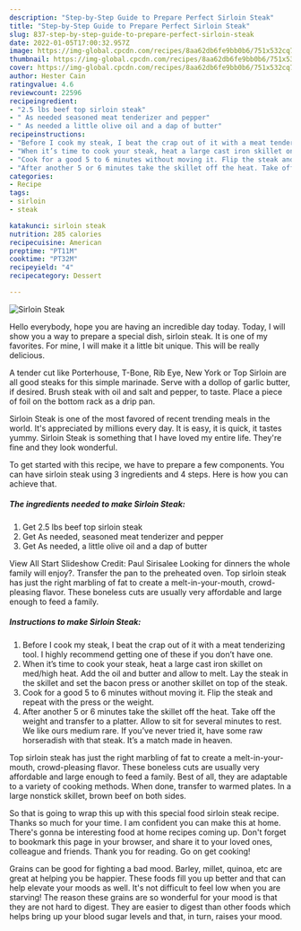 ```yaml
---
description: "Step-by-Step Guide to Prepare Perfect Sirloin Steak"
title: "Step-by-Step Guide to Prepare Perfect Sirloin Steak"
slug: 837-step-by-step-guide-to-prepare-perfect-sirloin-steak
date: 2022-01-05T17:00:32.957Z
image: https://img-global.cpcdn.com/recipes/8aa62db6fe9bb0b6/751x532cq70/sirloin-steak-recipe-main-photo.jpg
thumbnail: https://img-global.cpcdn.com/recipes/8aa62db6fe9bb0b6/751x532cq70/sirloin-steak-recipe-main-photo.jpg
cover: https://img-global.cpcdn.com/recipes/8aa62db6fe9bb0b6/751x532cq70/sirloin-steak-recipe-main-photo.jpg
author: Hester Cain
ratingvalue: 4.6
reviewcount: 22596
recipeingredient:
- "2.5 lbs beef top sirloin steak"
- " As needed seasoned meat tenderizer and pepper"
- " As needed a little olive oil and a dap of butter"
recipeinstructions:
- "Before I cook my steak, I beat the crap out of it with a meat tenderizing tool. I highly recommend getting one of these if you don’t have one."
- "When it’s time to cook your steak, heat a large cast iron skillet on med/high heat. Add the oil and butter and allow to melt. Lay the steak in the skillet and set the bacon press or another skillet on top of the steak."
- "Cook for a good 5 to 6 minutes without moving it. Flip the steak and repeat with the press or the weight."
- "After another 5 or 6 minutes take the skillet off the heat. Take off the weight and transfer to a platter. Allow to sit for several minutes to rest. We like ours medium rare. If you’ve never tried it, have some raw horseradish with that steak. It’s a match made in heaven."
categories:
- Recipe
tags:
- sirloin
- steak

katakunci: sirloin steak 
nutrition: 285 calories
recipecuisine: American
preptime: "PT11M"
cooktime: "PT32M"
recipeyield: "4"
recipecategory: Dessert

---
```



![Sirloin Steak](https://img-global.cpcdn.com/recipes/8aa62db6fe9bb0b6/751x532cq70/sirloin-steak-recipe-main-photo.jpg)

Hello everybody, hope you are having an incredible day today. Today, I will show you a way to prepare a special dish, sirloin steak. It is one of my favorites. For mine, I will make it a little bit unique. This will be really delicious.

A tender cut like Porterhouse, T-Bone, Rib Eye, New York or Top Sirloin are all good steaks for this simple marinade. Serve with a dollop of garlic butter, if desired. Brush steak with oil and salt and pepper, to taste. Place a piece of foil on the bottom rack as a drip pan.

Sirloin Steak is one of the most favored of recent trending meals in the world. It's appreciated by millions every day. It is easy, it is quick, it tastes yummy. Sirloin Steak is something that I have loved my entire life. They're fine and they look wonderful.


To get started with this recipe, we have to prepare a few components. You can have sirloin steak using 3 ingredients and 4 steps. Here is how you can achieve that.

<!--inarticleads1-->

##### The ingredients needed to make Sirloin Steak:

1. Get 2.5 lbs beef top sirloin steak
1. Get  As needed, seasoned meat tenderizer and pepper
1. Get  As needed, a little olive oil and a dap of butter


View All Start Slideshow Credit: Paul Sirisalee Looking for dinners the whole family will enjoy?. Transfer the pan to the preheated oven. Top sirloin steak has just the right marbling of fat to create a melt-in-your-mouth, crowd-pleasing flavor. These boneless cuts are usually very affordable and large enough to feed a family. 

<!--inarticleads2-->

##### Instructions to make Sirloin Steak:

1. Before I cook my steak, I beat the crap out of it with a meat tenderizing tool. I highly recommend getting one of these if you don’t have one.
1. When it’s time to cook your steak, heat a large cast iron skillet on med/high heat. Add the oil and butter and allow to melt. Lay the steak in the skillet and set the bacon press or another skillet on top of the steak.
1. Cook for a good 5 to 6 minutes without moving it. Flip the steak and repeat with the press or the weight.
1. After another 5 or 6 minutes take the skillet off the heat. Take off the weight and transfer to a platter. Allow to sit for several minutes to rest. We like ours medium rare. If you’ve never tried it, have some raw horseradish with that steak. It’s a match made in heaven.


Top sirloin steak has just the right marbling of fat to create a melt-in-your-mouth, crowd-pleasing flavor. These boneless cuts are usually very affordable and large enough to feed a family. Best of all, they are adaptable to a variety of cooking methods. When done, transfer to warmed plates. In a large nonstick skillet, brown beef on both sides. 

So that is going to wrap this up with this special food sirloin steak recipe. Thanks so much for your time. I am confident you can make this at home. There's gonna be interesting food at home recipes coming up. Don't forget to bookmark this page in your browser, and share it to your loved ones, colleague and friends. Thank you for reading. Go on get cooking!

Grains can be good for fighting a bad mood. Barley, millet, quinoa, etc are great at helping you be happier. These foods fill you up better and that can help elevate your moods as well. It's not difficult to feel low when you are starving! The reason these grains are so wonderful for your mood is that they are not hard to digest. They are easier to digest than other foods which helps bring up your blood sugar levels and that, in turn, raises your mood.
